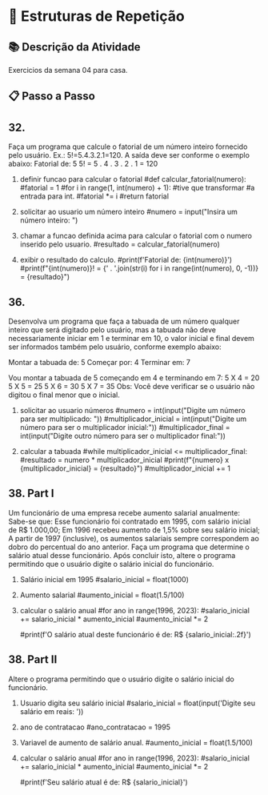 # 📝 Estruturas de Repetição

## 📚 Descrição da Atividade

Exercicios da semana 04 para casa.

## 📋 Passo a Passo

## 32.
Faça um programa que calcule o fatorial de um número inteiro fornecido pelo usuário. Ex.: 5!=5.4.3.2.1=120. A saída deve ser conforme o exemplo abaixo:
Fatorial de: 5
5! =  5 . 4 . 3 . 2 . 1 = 120

1. definir funcao para calcular o fatorial
    #def calcular_fatorial(numero):
        #fatorial = 1
        #for i in range(1, int(numero) + 1): #tive que transformar #a entrada para int.
        #fatorial *= i
    #return fatorial      
    
2. solicitar ao usuario um número inteiro
    #numero = input("Insira um número inteiro: ")

3. chamar a funcao definida acima para calcular o fatorial com o numero inserido pelo usuario.
    #resultado = calcular_fatorial(numero)

4. exibir o resultado do calculo.
    #print(f'Fatorial de: {int(numero)}')
    #print(f"{int(numero)}! = {' . '.join(str(i) for i in range(int(numero), 0, -1))} = {resultado}")

## 36.
Desenvolva um programa que faça a tabuada de um número qualquer inteiro que será digitado pelo usuário, mas a tabuada não deve necessariamente iniciar em 1 e terminar em 10, o valor inicial e final devem ser informados também pelo usuário, conforme exemplo abaixo:

Montar a tabuada de: 5
Começar por: 4
Terminar em: 7

Vou montar a tabuada de 5 começando em 4 e terminando em 7:
5 X 4 = 20
5 X 5 = 25
5 X 6 = 30
5 X 7 = 35
Obs: Você deve verificar se o usuário não digitou o final menor que o inicial.

1. solicitar ao usuario números
    #numero = int(input("Digite um número para ser multiplicado: "))
    #multiplicador_inicial = int(input("Digite um número para ser o multiplicador inicial:"))
    #multiplicador_final = int(input("Digite outro número para ser o multiplicador final:"))

2. calcular a tabuada
    #while multiplicador_inicial <= multiplicador_final:
        #resultado = numero * multiplicador_inicial
        #print(f"{numero} x {multiplicador_inicial} = {resultado}")
        #multiplicador_inicial += 1

## 38. Part I
Um funcionário de uma empresa recebe aumento salarial anualmente: Sabe-se que:
Esse funcionário foi contratado em 1995, com salário inicial de R$ 1.000,00;
Em 1996 recebeu aumento de 1,5% sobre seu salário inicial;
A partir de 1997 (inclusive), os aumentos salariais sempre correspondem ao dobro do percentual do ano anterior. Faça um programa que determine o salário atual desse funcionário. Após concluir isto, altere o programa permitindo que o usuário digite o salário inicial do funcionário. 

1. Salário inicial em 1995
    #salario_inicial = float(1000)

2. Aumento salarial
    #aumento_inicial = float(1.5/100)

3. calcular o salário anual
    #for ano in range(1996, 2023):
        #salario_inicial += salario_inicial * aumento_inicial
        #aumento_inicial *= 2 

    #print(f'O salário atual deste funcionário é de: R$ {salario_inicial:.2f}')

## 38. Part II
Altere o programa permitindo que o usuário digite o salário inicial do funcionário.

1. Usuario digita seu salário inicial
    #salario_inicial = float(input('Digite seu salário em reais: '))

2. ano de contratacao
    #ano_contratacao = 1995

3. Variavel de aumento de salário anual.
    #aumento_inicial = float(1.5/100)

4. calcular o salário anual
    #for ano in range(1996, 2023):
        #salario_inicial += salario_inicial * aumento_inicial
        #aumento_inicial *= 2 

    #print(f'Seu salário atual é de: R$ {salario_inicial}')
